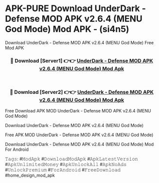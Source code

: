 # APK-PURE Download UnderDark - Defense MOD APK v2.6.4 (MENU God Mode) Mod APK - (si4n5)
Download UnderDark - Defense MOD APK v2.6.4 (MENU God Mode) Free Mod APK

<div align="center">
<h3>🔴 Download [Server1] 👉👉 <a href="https://apk-comot.site?title=UnderDark_-_Defense_MOD_APK_v2.6.4_(MENU_God_Mode)">UnderDark - Defense MOD APK v2.6.4 (MENU God Mode) Mod Apk</a></h3><br>

<h3>🔴 Download [Server2] 👉👉 <a href="https://apk-comot.site?title=UnderDark_-_Defense_MOD_APK_v2.6.4_(MENU_God_Mode)">UnderDark - Defense MOD APK v2.6.4 (MENU God Mode) Mod Apk</a></h3>
</div>


Free Download APK MOD UnderDark - Defense MOD APK v2.6.4 (MENU God Mode)

Download UnderDark - Defense MOD APK v2.6.4 (MENU God Mode) 

Free APK MOD UnderDark - Defense MOD APK v2.6.4 (MENU God Mode) 

Download UnderDark - Defense MOD APK v2.6.4 (MENU God Mode) Mod For Android

𝚃𝚊𝚐𝚜: #𝙼𝚘𝚍𝙰𝚙𝚔 #𝙳𝚘𝚠𝚗𝚕𝚘𝚊𝚍𝙼𝚘𝚍𝙰𝚙𝚔 #𝙰𝚙𝚔𝙻𝚊𝚝𝚎𝚜𝚝𝚅𝚎𝚛𝚜𝚒𝚘𝚗 #𝙰𝚙𝚔𝚄𝚗𝚕𝚒𝚖𝚒𝚝𝚎𝚍𝙼𝚘𝚗𝚎𝚢 #𝙰𝚙𝚔𝚄𝚗𝚕𝚘𝚌𝚔𝙰𝚕𝚕 #𝙰𝚙𝚔𝙽𝚘𝙰𝚍𝚜 #𝚄𝚗𝚕𝚘𝚌𝚔𝙿𝚛𝚎𝚖𝚒𝚞𝚖 #𝙵𝚘𝚛𝙰𝚗𝚍𝚛𝚘𝚒𝚍 #𝙵𝚛𝚎𝚎𝙳𝚘𝚠𝚗𝚕𝚘𝚊𝚍 #home_design_mod_apk